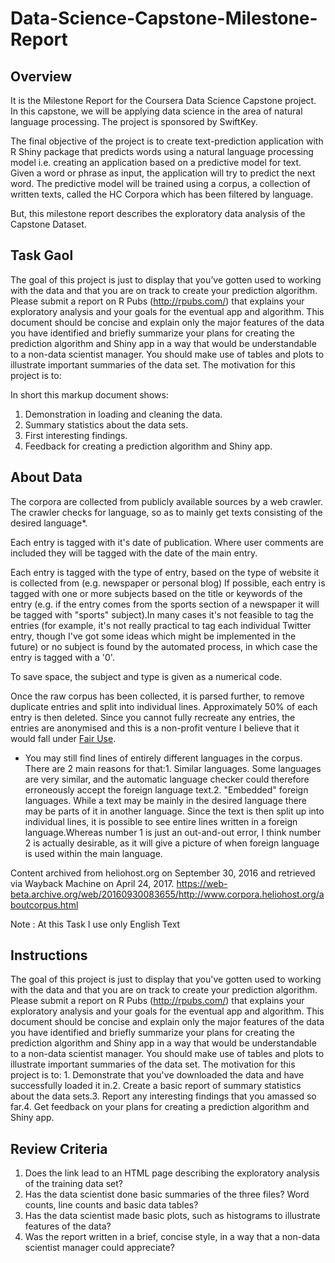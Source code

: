 # Data-Science-Capstone-Milestone-Report

## Overview

It is the Milestone Report for the Coursera Data Science Capstone project. In this capstone, we will be applying data science in the area of natural language processing. The project is sponsored by SwiftKey.

The final objective of the project is to create text-prediction application with R Shiny package that predicts words using a natural language processing model i.e. creating an application based on a predictive model for text. Given a word or phrase as input, the application will try to predict the next word. The predictive model will be trained using a corpus, a collection of written texts, called the HC Corpora which has been filtered by language.

But, this milestone report describes the exploratory data analysis of the Capstone Dataset.

## Task Gaol

The goal of this project is just to display that you’ve gotten used to working with the data and that you are on track to create your prediction algorithm. Please submit a report on R Pubs (http://rpubs.com/) that explains your exploratory analysis and your goals for the eventual app and algorithm. This document should be concise and explain only the major features of the data you have identified and briefly summarize your plans for creating the prediction algorithm and Shiny app in a way that would be understandable to a non-data scientist manager. You should make use of tables and plots to illustrate important summaries of the data set. The motivation for this project is to:

In short this markup document shows:

1. Demonstration in loading and cleaning the data.
2. Summary statistics about the data sets.
3. First interesting findings.
4. Feedback for creating a prediction algorithm and Shiny app.

## About Data

The corpora are collected from publicly available sources by a web crawler. The crawler checks for language, so as to mainly get texts consisting of the desired language*.

Each entry is tagged with it's date of publication. Where user comments are included they will be tagged with the date of the main entry.

Each entry is tagged with the type of entry, based on the type of website it is collected from (e.g. newspaper or personal blog) If possible, each entry is tagged with one or more subjects based on the title or keywords of the entry (e.g. if the entry comes from the sports section of a newspaper it will be tagged with "sports" subject).In many cases it's not feasible to tag the entries (for example, it's not really practical to tag each individual Twitter entry, though I've got some ideas which might be implemented in the future) or no subject is found by the automated process, in which case the entry is tagged with a '0'.

To save space, the subject and type is given as a numerical code.

Once the raw corpus has been collected, it is parsed further, to remove duplicate entries and split into individual lines. Approximately 50% of each entry is then deleted. Since you cannot fully recreate any entries, the entries are anonymised and this is a non-profit venture I believe that it would fall under [Fair Use](https://web-beta.archive.org/web/20160930083655/http://en.wikipedia.org/wiki/Fair_use).

* You may still find lines of entirely different languages in the corpus. There are 2 main reasons for that:1. Similar languages. Some languages are very similar, and the automatic language checker could therefore erroneously accept the foreign language text.2. "Embedded" foreign languages. While a text may be mainly in the desired language there may be parts of it in another language. Since the text is then split up into individual lines, it is possible to see entire lines written in a foreign language.Whereas number 1 is just an out-and-out error, I think number 2 is actually desirable, as it will give a picture of when foreign language is used within the main language.

Content archived from heliohost.org on September 30, 2016 and retrieved via Wayback Machine on April 24, 2017. https://web-beta.archive.org/web/20160930083655/http://www.corpora.heliohost.org/aboutcorpus.html 

Note : At this Task I use only English Text

## Instructions
The goal of this project is just to display that you've gotten used to working with the data and that you are on track to create your prediction algorithm. Please submit a report on R Pubs (http://rpubs.com/) that explains your exploratory analysis and your goals for the eventual app and algorithm. This document should be concise and explain only the major features of the data you have identified and briefly summarize your plans for creating the prediction algorithm and Shiny app in a way that would be understandable to a non-data scientist manager. You should make use of tables and plots to illustrate important summaries of the data set. The motivation for this project is to: 1. Demonstrate that you've downloaded the data and have successfully loaded it in.2. Create a basic report of summary statistics about the data sets.3. Report any interesting findings that you amassed so far.4. Get feedback on your plans for creating a prediction algorithm and Shiny app.

## Review Criteria
1. Does the link lead to an HTML page describing the exploratory analysis of the training data set?
2. Has the data scientist done basic summaries of the three files? Word counts, line counts and basic data tables?
3. Has the data scientist made basic plots, such as histograms to illustrate features of the data?
4. Was the report written in a brief, concise style, in a way that a non-data scientist manager could appreciate?
